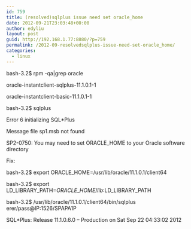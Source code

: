 ```yaml
---
id: 759
title: (resolved)sqlplus issue need set oracle_home
date: 2012-09-21T23:03:48+00:00
author: edyliu
layout: post
guid: http://192.168.1.77:8880/?p=759
permalink: /2012-09-resolvedsqlplus-issue-need-set-oracle_home/
categories:
  - linux
---
```

bash-3.2$ rpm -qa|grep oracle
  
oracle-instantclient-sqlplus-11.1.0.1-1
  
oracle-instantclient-basic-11.1.0.1-1

bash-3.2$ sqlplus
  
Error 6 initializing SQL*Plus
  
Message file sp1<lang>.msb not found
  
SP2-0750: You may need to set ORACLE_HOME to your Oracle software directory

Fix:
  
bash-3.2$ export ORACLE_HOME=/usr/lib/oracle/11.1.0.1/client64
  
bash-3.2$ export LD\_LIBRARY\_PATH=$ORACLE\_HOME/lib:$LD\_LIBRARY_PATH
  
bash-3.2$ /usr/lib/oracle/11.1.0.1/client64/bin/sqlplus erer/pass@IP:1526/SPAPA1P 

SQL*Plus: Release 11.1.0.6.0 &#8211; Production on Sat Sep 22 04:33:02 2012